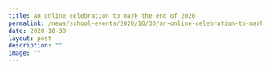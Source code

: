 ```yaml
---
title: An online celebration to mark the end of 2020
permalink: /news/school-events/2020/10/30/an-online-celebration-to-mark-the-end-of-2020/
date: 2020-10-30
layout: post
description: ""
image: ""
---
```

